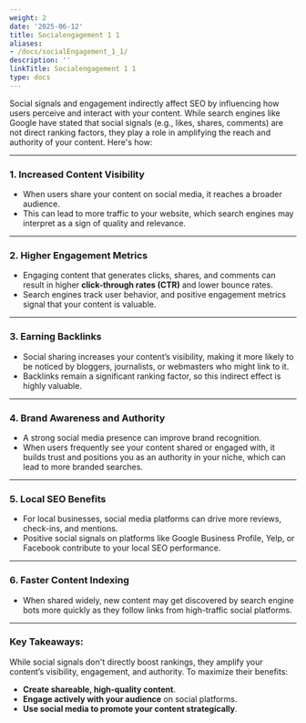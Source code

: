 ```yaml
---
weight: 2
date: '2025-06-12'
title: Socialengagement 1 1
aliases:
- /docs/socialEngagement_1_1/
description: ''
linkTitle: Socialengagement 1 1
type: docs
---
```


Social signals and engagement indirectly affect SEO by influencing how users perceive and interact with your content. While search engines like Google have stated that social signals (e.g., likes, shares, comments) are not direct ranking factors, they play a role in amplifying the reach and authority of your content. Here's how:

---

### 1. **Increased Content Visibility**
   - When users share your content on social media, it reaches a broader audience.
   - This can lead to more traffic to your website, which search engines may interpret as a sign of quality and relevance.

---

### 2. **Higher Engagement Metrics**
   - Engaging content that generates clicks, shares, and comments can result in higher **click-through rates (CTR)** and lower bounce rates.
   - Search engines track user behavior, and positive engagement metrics signal that your content is valuable.

---

### 3. **Earning Backlinks**
   - Social sharing increases your content’s visibility, making it more likely to be noticed by bloggers, journalists, or webmasters who might link to it.
   - Backlinks remain a significant ranking factor, so this indirect effect is highly valuable.

---

### 4. **Brand Awareness and Authority**
   - A strong social media presence can improve brand recognition.
   - When users frequently see your content shared or engaged with, it builds trust and positions you as an authority in your niche, which can lead to more branded searches.

---

### 5. **Local SEO Benefits**
   - For local businesses, social media platforms can drive more reviews, check-ins, and mentions.
   - Positive social signals on platforms like Google Business Profile, Yelp, or Facebook contribute to your local SEO performance.

---

### 6. **Faster Content Indexing**
   - When shared widely, new content may get discovered by search engine bots more quickly as they follow links from high-traffic social platforms.

---

### Key Takeaways:
While social signals don't directly boost rankings, they amplify your content’s visibility, engagement, and authority. To maximize their benefits:
- **Create shareable, high-quality content**.
- **Engage actively with your audience** on social platforms.
- **Use social media to promote your content strategically**.
